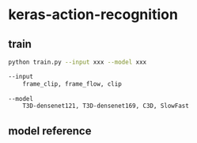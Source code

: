 # keras-action-recognition


## train
```sh 
python train.py --input xxx --model xxx
```

```sh
--input 
    frame_clip, frame_flow, clip
  
--model
    T3D-densenet121, T3D-densenet169, C3D, SlowFast
```



## model reference
[SlowFast]: https://github.com/xuzheyuan624/slowfast-keras
[T3D]: https://github.com/rekon/T3D-keras
